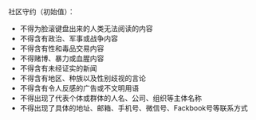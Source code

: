 社区守约（初始值）：

- 不得为脸滚键盘出来的人类无法阅读的内容
- 不得含有政治、军事或战争内容
- 不得含有性和毒品交易内容
- 不得赌博、暴力或血腥内容
- 不得含有未经证实的新闻
- 不得含有地区、种族以及性别歧视的言论
- 不得含有令人反感的广告或不文明用语
- 不得出现了代表个体或群体的人名、公司、组织等主体名称
- 不得出现了具体的地址、邮箱、手机号、微信号、Fackbook号等联系方式